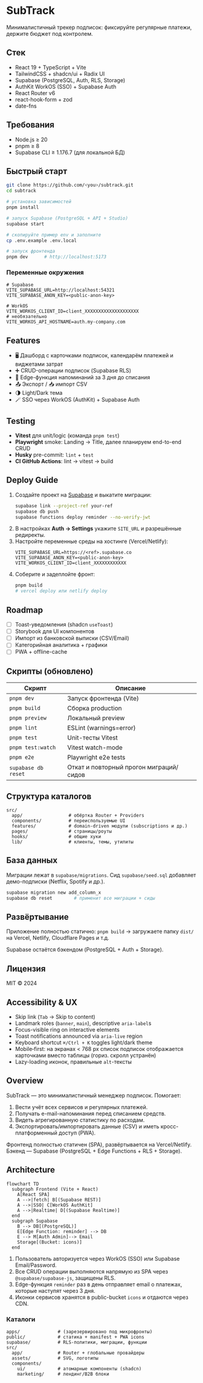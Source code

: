 # SubTrack

Минималистичный трекер подписок: фиксируйте регулярные платежи, держите бюджет под контролем.

## Стек

- React 19 + TypeScript + Vite
- TailwindCSS + shadcn/ui + Radix UI
- Supabase (PostgreSQL, Auth, RLS, Storage)
- AuthKit WorkOS (SSO) + Supabase Auth
- React Router v6
- react-hook-form + zod
- date-fns

## Требования

- Node.js ≥ 20
- pnpm ≥ 8
- Supabase CLI ≥ 1.176.7 (для локальной БД)

## Быстрый старт

```bash
git clone https://github.com/<you>/subtrack.git
cd subtrack

# установка зависимостей
pnpm install

# запуск Supabase (PostgreSQL + API + Studio)
supabase start

# скопируйте пример env и заполните
cp .env.example .env.local

# запуск фронтенда
pnpm dev      # http://localhost:5173
```

### Переменные окружения

```env
# Supabase
VITE_SUPABASE_URL=http://localhost:54321
VITE_SUPABASE_ANON_KEY=<public-anon-key>

# WorkOS
VITE_WORKOS_CLIENT_ID=client_XXXXXXXXXXXXXXXXXXXX
# необязательно
VITE_WORKOS_API_HOSTNAME=auth.my-company.com
```

## Features

- 🖥️ Дашборд с карточками подписок, календарём платежей и виджетами затрат
- ➕ CRUD-операции подписок (Supabase RLS)
- 🔔 Edge-функция напоминаний за 3 дня до списания
- 📤 Экспорт / 📥 импорт CSV
- 🌗 Light/Dark тема
- 🪄 SSO через WorkOS (AuthKit) + Supabase Auth

## Testing

- **Vitest** для unit/logic (команда `pnpm test`)
- **Playwright** smoke: Landing → Title, далее планируем end-to-end CRUD
- **Husky** pre-commit: `lint` + `test`
- **CI GitHub Actions**: lint → vitest → build

## Deploy Guide

1. Создайте проект на [Supabase](https://supabase.com) и выкатите миграции:
   ```bash
   supabase link --project-ref your-ref
   supabase db push
   supabase functions deploy reminder --no-verify-jwt
   ```
2. В настройках **Auth → Settings** укажите `SITE_URL` и разрешённые редиректы.
3. Настройте переменные среды на хостинге (Vercel/Netlify):
   ```env
   VITE_SUPABASE_URL=https://<ref>.supabase.co
   VITE_SUPABASE_ANON_KEY=<public-anon-key>
   VITE_WORKOS_CLIENT_ID=client_XXXXXXXXXXXX
   ```
4. Соберите и задеплойте фронт:
   ```bash
   pnpm build
   # vercel deploy или netlify deploy
   ```

## Roadmap

- [ ] Toast-уведомления (shadcn `useToast`)
- [ ] Storybook для UI компонентов
- [ ] Импорт из банковской выписки (CSV/Email)
- [ ] Категорийная аналитика + графики
- [ ] PWA + offline-cache

## Скрипты (обновлено)

| Скрипт               | Описание                                   |
|----------------------|--------------------------------------------|
| `pnpm dev`           | Запуск фронтенда (Vite)                    |
| `pnpm build`         | Сборка production                          |
| `pnpm preview`       | Локальный preview                          |
| `pnpm lint`          | ESLint (warnings=error)                    |
| `pnpm test`          | Unit-тесты Vitest                          |
| `pnpm test:watch`    | Vitest watch-mode                          |
| `pnpm e2e`           | Playwright e2e tests                       |
| `supabase db reset`  | Откат и повторный прогон миграций/сидов    |

## Структура каталогов

```
src/
  app/                 # обёртка Router + Providers
  components/          # переиспользуемые UI
  features/            # domain-driven модули (subscriptions и др.)
  pages/               # страницы/роуты
  hooks/               # общие хуки
  lib/                 # клиенты, темы, утилиты
```

## База данных

Миграции лежат в `supabase/migrations`.
Сид `supabase/seed.sql` добавляет демо-подписки (Netflix, Spotify и др.).

```bash
supabase migration new add_column_x
supabase db reset        # применит все миграции + сиды
```

## Развёртывание

Приложение полностью статично:
`pnpm build` → загружаете папку `dist/` на Vercel, Netlify, Cloudflare Pages и т.д.

Supabase остаётся бэкендом (PostgreSQL + Auth + Storage).

## Лицензия

MIT © 2024

## Accessibility & UX

- Skip link (`Tab` → Skip to content)
- Landmark roles (`banner`, `main`), descriptive `aria-label`s
- Focus-visible ring on interactive elements
- Toast notifications announced via `aria-live` region
- Keyboard shortcut `⌘/Ctrl + K` toggles light/dark theme
- Mobile‐first: на экранах < 768 px список подписок отображается карточками вместо таблицы (гориз. скролл устранён)
- Lazy-loading иконок, правильные `alt`-тексты

## Overview

SubTrack — это минималистичный менеджер подписок. Помогает:

1. Вести учёт всех сервисов и регулярных платежей.
2. Получать e-mail-напоминания перед списанием средств.
3. Видеть агрегированную статистику по расходам.
4. Экспортировать/импортировать данные (CSV) и иметь кросс-платформенный доступ (PWA).

Фронтенд полностью статичен (SPA), развёртывается на Vercel/Netlify. Бэкенд — Supabase (PostgreSQL + Edge Functions + RLS + Storage).

## Architecture

```mermaid
flowchart TD
  subgraph Frontend (Vite + React)
    A[React SPA]
    A -->|fetch| B[(Supabase REST)]
    A -->|SSO| C[WorkOS AuthKit]
    A -->|Realtime| D[(Supabase Realtime)]
  end
  subgraph Supabase
    B --> DB[(PostgreSQL)]
    E[Edge Function: reminder] --> DB
    E --> M[Auth Admin]--> Email
    Storage[(Bucket: icons)]
  end
```

1. Пользователь авторизуется через WorkOS (SSO) или Supabase Email/Password.
2. Все CRUD операции выполняются напрямую из SPA через `@supabase/supabase-js`, защищены RLS.
3. Edge-функция `reminder` раз в день отправляет email о платежах, которые наступят через 3 дня.
4. Иконки сервисов хранятся в public-bucket `icons` и отдаются через CDN.

### Каталоги

```
apps/              # (зарезервировано под микрофронты)
public/            # статика + manifest + PWA icons
supabase/          # RLS-политики, миграции, функции
src/
  app/             # Router + глобальные провайдеры
  assets/          # SVG, логотипы
  components/
    ui/            # атомарные компоненты (shadcn)
    marketing/     # лендинг/B2B блоки
```
